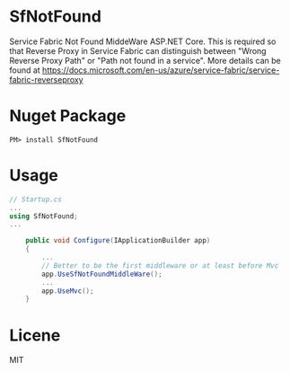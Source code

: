 # SfNotFound
Service Fabric Not Found MiddeWare ASP.NET Core.
This is required so that Reverse Proxy in Service Fabric can distinguish between "Wrong Reverse Proxy Path" or "Path not found in a service". More details can be found at https://docs.microsoft.com/en-us/azure/service-fabric/service-fabric-reverseproxy

# Nuget Package
```PM> install SfNotFound```

# Usage
```cs
// Startup.cs
...
using SfNotFound;
...

    public void Configure(IApplicationBuilder app)
    {
        ...
        // Better to be the first middleware or at least before Mvc
        app.UseSfNotFoundMiddleWare();
        ...
        app.UseMvc();
    }
```

# Licene
MIT